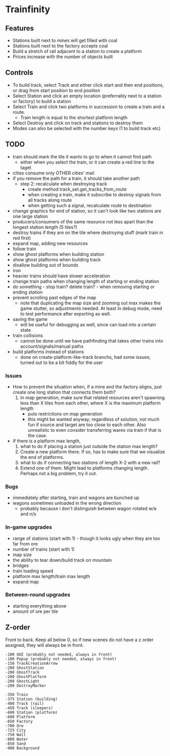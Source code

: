 # Trainfinity

## Features
- Stations built next to mines will get filled with coal
- Stations built next to the factory accepts coal
- Build a stretch of rail adjacent to a station to create a platform
- Prices increase with the number of objects built

## Controls
- To build track, select Track and either click start and then end positions, or drag from start
  position to end position
- Select Station and click an empty location (preferrably next to a station or factory) to build a station
- Select Train and click two platforms in succession to create a train and a route.
  - Train length is equal to the shortest platform length
- Select Destroy and click on track and stations to destroy them
- Modes can also be selected with the number keys (1 to build track etc)


## TODO
- train should mark the tile it wants to go to when it cannot find path
  - either when you select the train, or it can create a red line to the taget
- cities consume only OTHER cities' mail
- if you remove the path for a train, it should take another path
  - step 2: recalculate when destroying track
    - create method track_set.get_tracks_from_route
    - when creating a train, make it subscribe to destroy signals from all tracks
      along route
    - when getting such a signal, recalculate route to destination
- change graphics for end of station, so it can't look like two stations are one
  large station
- producers/consumers of the same resource not less apart than the longest station length (5 tiles?)
- destroy trains if they are on the tile where destroying stuff (mark train in red first)
- expand map, adding new resources
- follow train
- show ghost platforms when building station
- show ghost platforms when building track
- disallow building out of bounds
- iron
- heavier trains should have slower acceleration
- change train paths when changing length of starting or ending station
- do something - stop train? delete train? - when removing starting or ending station
- prevent scrolling past edges of the map
  - note that duplicating the map size and zooming out max makes the game stutter, so adjustments needed. 
    At least in debug mode, need to test performance after exporting as well.
- saving the game
  - will be useful for debugging as well, since can load into a certain state
- train collisions
  - cannot be done until we have pathfinding that takes other trains into account/signals/manual paths
- build platforms instead of stations
  - done on create-platform-like-track branchs, had some issues; 
    turned out to be a bit fiddly for the user

### Issues

- How to prevent the situation when, if a mine and the factory aligns, just create one
  long station that connects them both?
    1. In map generation, make sure that related resources aren't spawning less than X
       tiles from each other, where X is the maximum platform length
       - puts restrictions on map generation
       + this might be wanted anyway; regardless of solution, not much fun if source
         and target are too close to each other. Also unrealistic to even consider
         transferring wares via train if that is the case.
- If there is a platform max length, 
  1. what to do if placing a station just outside the station max length?
    1. Create a new platform there. If so, has to make sure that we visualize the end
       of platforms.
  2. what to do if connecting two stations of length X-2 with a new rail?
    1. Extend one of them. Might lead to platforms changing length. Perhaps not a big
       problem, try it out.

### Bugs
- immediately after starting, train and wagons are bunched up
- wagons sometimes unloaded in the wrong direction
  - probably because i don't distinguish between wagon rotated w/e and n/s

### In-game upgrades
- range of stations (start with 1) - though it looks ugly when they are too far from ore
- number of trains (start with 1)
- map size
- the ability to tear down/build track on mountain
- bridges
- train loading speed
- platform max length/train max length
- expand map

### Between-round upgrades
- starting everything above
- amount of ore per tile

## Z-order

Front to back. Keep all below 0, so if new scenes do not have a z order assigned,
they will always be in front.

    -100 GUI (probably not needed, always in front)
    -100 Popup (probably not needed, always in front)
    -150 TrackCreationArrow
    -200 GhostStation
    -200 GhostTrack
    -200 GhostPlatform
    -200 GhostLight
    -200 DestroyMarker

    -350 Train
    -375 Station (building)
    -400 Track (rail)
    -450 Track (sleepers)
    -600 Station (platform)
    -600 Platform
    -650 Factory
    -700 Ore
    -725 City
    -750 Wall
    -800 Water
    -850 Sand
    -900 Background
